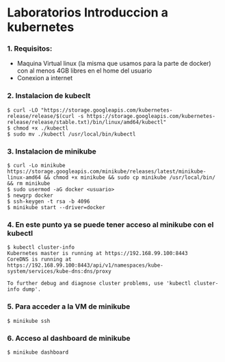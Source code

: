 # Laboratorios Introduccion a kubernetes

### 1. Requisitos:
- Maquina Virtual linux (la misma que usamos para la parte de docker) con al menos 4GB libres en el home del usuario
- Conexion a internet

### 2. Instalacion de kubeclt

    $ curl -LO "https://storage.googleapis.com/kubernetes-release/release/$(curl -s https://storage.googleapis.com/kubernetes-release/release/stable.txt)/bin/linux/amd64/kubectl"
    $ chmod +x ./kubectl
    $ sudo mv ./kubectl /usr/local/bin/kubectl

### 3. Instalacion de minikube
    $ curl -Lo minikube https://storage.googleapis.com/minikube/releases/latest/minikube-linux-amd64 && chmod +x minikube && sudo cp minikube /usr/local/bin/ && rm minikube
    $ sudo usermod -aG docker <usuario>
    $ newgrp docker
    $ ssh-keygen -t rsa -b 4096
    $ minikube start --driver=docker

### 4. En este punto ya se puede tener acceso al minikube con el kubectl
    $ kubectl cluster-info
    Kubernetes master is running at https://192.168.99.100:8443
    CoreDNS is running at https://192.168.99.100:8443/api/v1/namespaces/kube-system/services/kube-dns:dns/proxy

    To further debug and diagnose cluster problems, use 'kubectl cluster-info dump'.

### 5. Para acceder a la VM de minikube
    $ minikube ssh

### 6. Acceso al dashboard de minikube
    $ minikube dashboard
